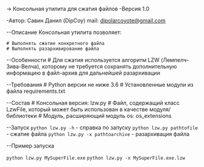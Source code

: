 -> Консольная утилита для сжатия файлов
-Версия 1.0

-Автор: Савин Данил (DipCoy) mail: dipolarcoyote@gmail.com

--Описание
Консольная утилита позволяет:

	# Выполнять сжатие конкретного файла
	# Выполнять разархивирование файла

--Особенности
	# Для сжатия используется алгоритм LZW (Лемпелч-Зива-Велча), которому 
	не требуется сохранять дополнительную информацию в файл-архив для дальнейшей
	разархивации
	
--Требования
	# Python версии не ниже 3.6
	# Установленные модули из файла requirements.txt

--Состав
	# Консольная версия: lzw.py
	# Файл, содержащий класс LzwFile, который может быть использован в качестве модуля/библиотеки
	# Модуль, расширяющий модуль os: os_extensions

--Запуск
	`python lzw.py -h` - справка по запуску
	`python lzw.py pathtofile` - сжатие файла
	`python lzw.py -x pathtoarchive` - разархивация файла
	
--Пример запуска

`python lzw.py MySuperFile.exe`
`python lzw.py -x MySuperFile.exe.lzw`